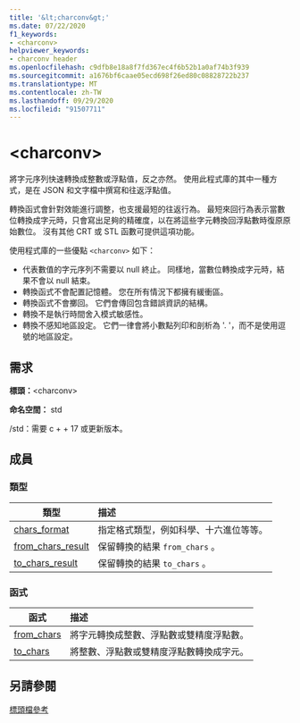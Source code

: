 ```yaml
---
title: '&lt;charconv&gt;'
ms.date: 07/22/2020
f1_keywords:
- <charconv>
helpviewer_keywords:
- charconv header
ms.openlocfilehash: c9dfb8e18a8f7fd367ec4f6b52b1a0af74b3f939
ms.sourcegitcommit: a1676bf6caae05ecd698f26ed80c08828722b237
ms.translationtype: MT
ms.contentlocale: zh-TW
ms.lasthandoff: 09/29/2020
ms.locfileid: "91507711"
---
```

# <a name="ltcharconvgt"></a>&lt;charconv&gt;

將字元序列快速轉換成整數或浮點值，反之亦然。
使用此程式庫的其中一種方式，是在 JSON 和文字檔中撰寫和往返浮點值。

轉換函式會針對效能進行調整，也支援最短的往返行為。 最短來回行為表示當數位轉換成字元時，只會寫出足夠的精確度，以在將這些字元轉換回浮點數時復原原始數位。 沒有其他 CRT 或 STL 函數可提供這項功能。

使用程式庫的一些優點 `<charconv>` 如下：

- 代表數值的字元序列不需要以 null 終止。 同樣地，當數位轉換成字元時，結果不會以 null 結束。
- 轉換函式不會配置記憶體。 您在所有情況下都擁有緩衝區。
- 轉換函式不會擲回。 它們會傳回包含錯誤資訊的結構。
- 轉換不是執行時間舍入模式敏感性。
- 轉換不感知地區設定。 它們一律會將小數點列印和剖析為 '. '，而不是使用逗號的地區設定。

## <a name="requirements"></a>需求

**標頭：**\<charconv>

**命名空間：** std

/std：需要 c + + 17 或更新版本。

## <a name="members"></a>成員

### <a name="types"></a>類型

| 類型 | 描述 |
|-|:-|
| [chars_format](chars-format-class.md) | 指定格式類型，例如科學、十六進位等等。 |
| [from_chars_result](from-chars-result-structure.md) | 保留轉換的結果 `from_chars` 。 |
| [to_chars_result](to-chars-result-structure.md) | 保留轉換的結果 `to_chars` 。 |

### <a name="functions"></a>函式

| 函式 | 描述 |
|-|:-|
| [from_chars](charconv-functions.md#from_chars) | 將字元轉換成整數、浮點數或雙精度浮點數。 |
| [to_chars](charconv-functions.md#to_chars)| 將整數、浮點數或雙精度浮點數轉換成字元。 |

## <a name="see-also"></a>另請參閱

[標頭檔參考](cpp-standard-library-header-files.md)
